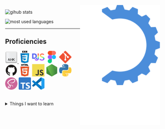 <!-- midnight-purple theme also looks really good -->
<img alt="logo" src="https://raw.githubusercontent.com/MikhaD/MikhaD/main/img/logo.svg" align="right" width="260px">

![gihub stats](https://github-readme-stats.vercel.app/api?username=MikhaD&show_icons=true&count_private=true&bg_color=0000&text_color=888&theme=github_dark&hide_border=true)

![most used languages](https://github-readme-stats.vercel.app/api/top-langs/?username=MikhaD&layout=compact&langs_count=10&bg_color=0000&text_color=888&theme=github_dark&card_width=445&hide_border=true)

---
## Proficiencies

<div>
	<a href="https://autohotkey.com" target="_blank">
		<img width="40" src="https://raw.githubusercontent.com/MikhaD/MikhaD/main/img/icons/ahk.svg" alt="ahk" title="AutoHotkey">
	<a>
	<img width="40" src="https://raw.githubusercontent.com/MikhaD/MikhaD/main/img/icons/css.svg" alt="css" title="CSS">
	<img width="40" src="https://raw.githubusercontent.com/MikhaD/MikhaD/main/img/icons/discordjs.svg" alt="discordjs" title="DiscordJS">
	<img width="40" src="https://raw.githubusercontent.com/MikhaD/MikhaD/main/img/icons/figma.svg" alt="figma" title="Figma">
	<img width="40" src="https://raw.githubusercontent.com/MikhaD/MikhaD/main/img/icons/git.svg" alt="git" title="git">
	<img width="40" src="https://raw.githubusercontent.com/MikhaD/MikhaD/main/img/icons/github.svg" alt="github" title="GitHub">
	<img width="40" src="https://raw.githubusercontent.com/MikhaD/MikhaD/main/img/icons/html.svg" alt="html" title="HTML">
	<img width="40" src="https://raw.githubusercontent.com/MikhaD/MikhaD/main/img/icons/javascript.svg" alt="javascript" title="JavaScript">
	<img width="40" src="https://raw.githubusercontent.com/MikhaD/MikhaD/main/img/icons/node.svg" alt="node" title="Node">
	<img width="40" src="https://raw.githubusercontent.com/MikhaD/MikhaD/main/img/icons/python.svg" alt="python" title="Python">
	<img width="40" src="https://raw.githubusercontent.com/MikhaD/MikhaD/main/img/icons/scss.svg" alt="scss" title="SCSS">
	<img width="40" src="https://raw.githubusercontent.com/MikhaD/MikhaD/main/img/icons/typescript.svg" alt="typescript" title="TypeScript">
	<img width="40" src="https://raw.githubusercontent.com/MikhaD/MikhaD/main/img/icons/vscode.svg" alt="vscode" title="Visual Studio Code">
</div>
<br><br>
<details>
	<summary>Things I want to learn</summary>
	
	- Go
	- Svelte
	- Kotlin
	- OpenCV
	- Web Assembly
	- VSCode Extension development
</details>
